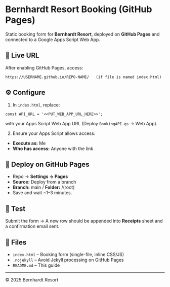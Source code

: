 # Bernhardt Resort Booking (GitHub Pages)

Static booking form for **Bernhardt Resort**, deployed on **GitHub Pages** and connected to a Google Apps Script Web App.

## 🔗 Live URL
After enabling GitHub Pages, access:
```
https://USERNAME.github.io/REPO-NAME/   (if file is named index.html)
```

## ⚙️ Configure
1) In `index.html`, replace:
```
const API_URL = '<<PUT_WEB_APP_URL_HERE>>';
```
with your Apps Script Web App URL (Deploy `BookingAPI.gs` → Web App).

2) Ensure your Apps Script allows access:
- **Execute as:** Me
- **Who has access:** Anyone with the link

## 🚀 Deploy on GitHub Pages
- Repo → **Settings → Pages**
- **Source:** Deploy from a branch
- **Branch:** main / **Folder:** /(root)
- Save and wait ~1–3 minutes.

## 🧪 Test
Submit the form → A new row should be appended into **Receipts** sheet and a confirmation email sent.

## 📁 Files
- `index.html` – Booking form (single-file, inline CSS/JS)
- `.nojekyll` – Avoid Jekyll processing on GitHub Pages
- `README.md` – This guide

---

© 2025 Bernhardt Resort
